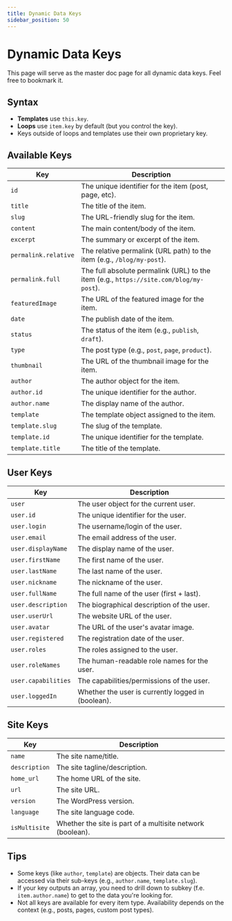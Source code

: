 ```yaml
---
title: Dynamic Data Keys
sidebar_position: 50
---
```


# Dynamic Data Keys 

This page will serve as the master doc page for all dynamic data keys. Feel free to bookmark it.

## Syntax
- **Templates** use `this.key`.
- **Loops** use `item.key` by default (but you control the key).
- Keys outside of loops and templates use their own proprietary key.

## Available Keys

| Key                | Description                                                                 |
|--------------------|-----------------------------------------------------------------------------|
| `id`               | The unique identifier for the item (post, page, etc).                       |
| `title`            | The title of the item.                                                      |
| `slug`             | The URL-friendly slug for the item.                                         |
| `content`          | The main content/body of the item.                                          |
| `excerpt`          | The summary or excerpt of the item.                                         |
| `permalink.relative` | The relative permalink (URL path) to the item (e.g., `/blog/my-post`).    |
| `permalink.full`   | The full absolute permalink (URL) to the item (e.g., `https://site.com/blog/my-post`). |
| `featuredImage`    | The URL of the featured image for the item.                                 |
| `date`             | The publish date of the item.                                               |
| `status`           | The status of the item (e.g., `publish`, `draft`).                          |
| `type`             | The post type (e.g., `post`, `page`, `product`).                            |
| `thumbnail`        | The URL of the thumbnail image for the item.                                |
| `author`           | The author object for the item.                                             |
| `author.id`        | The unique identifier for the author.                                       |
| `author.name`      | The display name of the author.                                             |
| `template`         | The template object assigned to the item.                                   |
| `template.slug`    | The slug of the template.                                                   |
| `template.id`      | The unique identifier for the template.                                     |
| `template.title`   | The title of the template.                                                  |

## User Keys

| Key                | Description                                                                 |
|--------------------|-----------------------------------------------------------------------------|
| `user`             | The user object for the current user.                                       |
| `user.id`          | The unique identifier for the user.                                         |
| `user.login`       | The username/login of the user.                                             |
| `user.email`       | The email address of the user.                                              |
| `user.displayName` | The display name of the user.                                               |
| `user.firstName`   | The first name of the user.                                                 |
| `user.lastName`    | The last name of the user.                                                  |
| `user.nickname`    | The nickname of the user.                                                   |
| `user.fullName`    | The full name of the user (first + last).                                  |
| `user.description` | The biographical description of the user.                                   |
| `user.userUrl`     | The website URL of the user.                                                |
| `user.avatar`      | The URL of the user's avatar image.                                        |
| `user.registered`  | The registration date of the user.                                          |
| `user.roles`       | The roles assigned to the user.                                             |
| `user.roleNames`   | The human-readable role names for the user.                               |
| `user.capabilities`| The capabilities/permissions of the user.                                  |
| `user.loggedIn`    | Whether the user is currently logged in (boolean).                        |

## Site Keys

| Key                | Description                                                                 |
|--------------------|-----------------------------------------------------------------------------|
| `name`             | The site name/title.                                                        |
| `description`      | The site tagline/description.                                               |
| `home_url`         | The home URL of the site.                                                   |
| `url`              | The site URL.                                                               |
| `version`          | The WordPress version.                                                      |
| `language`         | The site language code.                                                     |
| `isMultisite`      | Whether the site is part of a multisite network (boolean).                |

## Tips
- Some keys (like `author`, `template`) are objects. Their data can be accessed via their sub-keys (e.g., `author.name`, `template.slug`).
- If your key outputs an array, you need to drill down to subkey (f.e. `item.author.name`) to get to the data you're looking for.
- Not all keys are available for every item type. Availability depends on the context (e.g., posts, pages, custom post types).